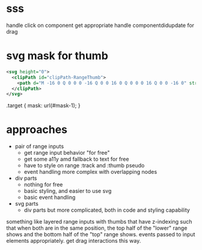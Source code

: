 # sss
handle click on component
get appropriate handle
componentdidupdate for drag

# svg mask for thumb
```xml
<svg height="0">
  <clipPath id="clipPath-RangeThumb">
    <path d="M -16 0 Q 0 0 0 -16 Q 0 0 16 0 Q 0 0 0 16 Q 0 0 -16 0" stroke="transparent" fill="black" />
  </clipPath>
</svg>
```

.target {
  mask: url(#mask-1);
}

# approaches
+ pair of range inputs
  - get range input behavior "for free"
  - get some a11y amd fallback to text for free
  - have to style on range :track and :thumb pseudo
  - event handling more complex with overlapping nodes
+ div parts
  - nothing for free
  - basic styling, and easier to use svg
  - basic event handling
+ svg parts
  - div parts but more complicated, both in code and styling capability

something like layered range inputs with thumbs that have z-indexing such that when both are in the same position, the top half of the "lower" range shows and the bottom half of the "top" range shows. events passed to input elements appropriately. get drag interactions this way.